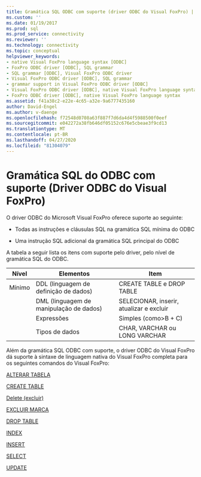 ```yaml
---
title: Gramática SQL ODBC com suporte (driver ODBC do Visual FoxPro) | Microsoft Docs
ms.custom: ''
ms.date: 01/19/2017
ms.prod: sql
ms.prod_service: connectivity
ms.reviewer: ''
ms.technology: connectivity
ms.topic: conceptual
helpviewer_keywords:
- native Visual FoxPro language syntax [ODBC]
- FoxPro ODBC driver [ODBC], SQL grammar
- SQL grammar [ODBC], Visual FoxPro ODBC driver
- Visual FoxPro ODBC driver [ODBC], SQL grammar
- grammar support in Visual FoxPro ODBC driver [ODBC]
- Visual FoxPro ODBC driver [ODBC], native Visual FoxPro language syntax
- FoxPro ODBC driver [ODBC], native Visual FoxPro language syntax
ms.assetid: f41a38c2-e22e-4c65-a32e-9a6777435160
author: David-Engel
ms.author: v-daenge
ms.openlocfilehash: f72548d0708a63f887f7d6da4d4f5988500f0eef
ms.sourcegitcommit: e042272a38fb646df05152c676e5cbeae3f9cd13
ms.translationtype: MT
ms.contentlocale: pt-BR
ms.lasthandoff: 04/27/2020
ms.locfileid: "81304079"
---
```

# <a name="supported-odbc-sql-grammar-visual-foxpro-odbc-driver"></a>Gramática SQL do ODBC com suporte (Driver ODBC do Visual FoxPro)
O driver ODBC do Microsoft Visual FoxPro oferece suporte ao seguinte:  
  
-   Todas as instruções e cláusulas SQL na gramática SQL mínima do ODBC  
  
-   Uma instrução SQL adicional da gramática SQL principal do ODBC  
  
 A tabela a seguir lista os itens com suporte pelo driver, pelo nível de gramática SQL do ODBC.  
  
|Nível|Elementos|Item|  
|-----------|--------------|----------|  
|Mínimo|DDL (linguagem de definição de dados)|CREATE TABLE e DROP TABLE|  
||DML (linguagem de manipulação de dados)|SELECIONAR, inserir, atualizar e excluir|  
||Expressões|Simples (como>B + C)|  
||Tipos de dados|CHAR, VARCHAR ou LONG VARCHAR|  
  
 Além da gramática SQL ODBC com suporte, o driver ODBC do Visual FoxPro dá suporte à sintaxe de linguagem nativa do Visual FoxPro completa para os seguintes comandos do Visual FoxPro:  
  
 [ALTERAR TABELA](../../odbc/microsoft/alter-table-sql-command.md)  
  
 [CREATE TABLE](../../odbc/microsoft/create-table-sql-command.md)  
  
 [Delete (excluir)](../../odbc/microsoft/delete-sql-command.md)  
  
 [EXCLUIR MARCA](../../odbc/microsoft/delete-tag-command.md)  
  
 [DROP TABLE](../../odbc/microsoft/drop-table-command.md)  
  
 [INDEX](../../odbc/microsoft/index-command.md)  
  
 [INSERT](../../odbc/microsoft/insert-sql-command.md)  
  
 [SELECT](../../odbc/microsoft/select-sql-command.md)  
  
 [UPDATE](../../odbc/microsoft/update-sql-command.md)
